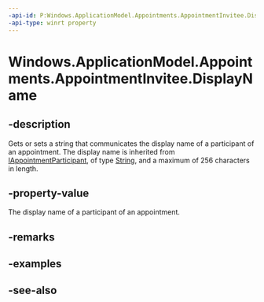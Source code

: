 ```yaml
---
-api-id: P:Windows.ApplicationModel.Appointments.AppointmentInvitee.DisplayName
-api-type: winrt property
---
```


<!-- Property syntax
public string DisplayName { get;  set; }
-->

# Windows.ApplicationModel.Appointments.AppointmentInvitee.DisplayName

## -description
Gets or sets a string that communicates the display name of a participant of an appointment. The display name is inherited from [IAppointmentParticipant](iappointmentparticipant.md), of type [String](https://msdn.microsoft.com/library/system.string.aspx), and a maximum of 256 characters in length.

## -property-value
The display name of a participant of an appointment.

## -remarks

## -examples

## -see-also
